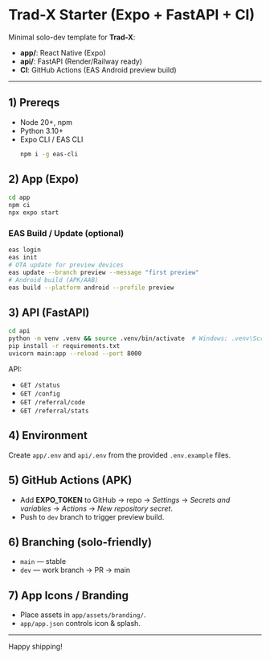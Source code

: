 # Trad-X Starter (Expo + FastAPI + CI)

Minimal solo-dev template for **Trad-X**:

- **app/**: React Native (Expo)
- **api/**: FastAPI (Render/Railway ready)
- **CI**: GitHub Actions (EAS Android preview build)

---

## 1) Prereqs
- Node 20+, npm
- Python 3.10+
- Expo CLI / EAS CLI
  ```bash
  npm i -g eas-cli
  ```

## 2) App (Expo)
```bash
cd app
npm ci
npx expo start
```

### EAS Build / Update (optional)
```bash
eas login
eas init
# OTA update for preview devices
eas update --branch preview --message "first preview"
# Android build (APK/AAB)
eas build --platform android --profile preview
```

## 3) API (FastAPI)
```bash
cd api
python -m venv .venv && source .venv/bin/activate  # Windows: .venv\Scripts\activate
pip install -r requirements.txt
uvicorn main:app --reload --port 8000
```
API:
- `GET /status`
- `GET /config`
- `GET /referral/code`
- `GET /referral/stats`

## 4) Environment
Create `app/.env` and `api/.env` from the provided `.env.example` files.

## 5) GitHub Actions (APK)
- Add **EXPO_TOKEN** to GitHub → repo → *Settings* → *Secrets and variables* → *Actions* → *New repository secret*.
- Push to `dev` branch to trigger preview build.

## 6) Branching (solo-friendly)
- `main` — stable
- `dev` — work branch → PR → main

## 7) App Icons / Branding
- Place assets in `app/assets/branding/`.
- `app/app.json` controls icon & splash.

---

Happy shipping!